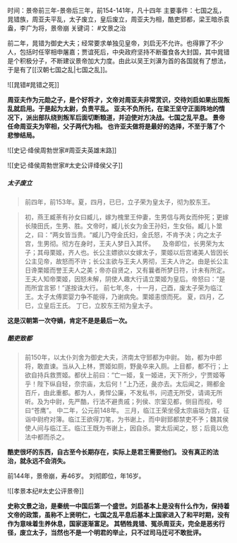 时间：景帝前三年-景帝后三年，前154-141年，凡十四年
主要事件：七国之乱，晁错族，周亚夫平乱，太子废立，皇后废立，周亚夫为相，酷吏郅都，梁王暗杀袁盎，李广为将，景帝崩
关键词： #文景之治 

前二年，晁错为御史大夫；经常要求单独见皇帝，刘启无不允许。也得罪了不少人，包括时任宰相申屠嘉；贾谊死后，中央政府坚持不断蚕食各大封国，其中晁错是个积极分子，不断建议景帝加大力度。由此以吴王刘濞为首的各国就有了想法，于是有了[[汉朝七国之乱|七国之乱]]。

![[晁错#晁错之死]]

**周亚夫作为元勋之子，是个好将才，文帝对周亚夫非常赏识，交待刘启如果出现叛乱就启用。于是起为太尉，负责平乱。
亚夫不负所托，在梁王坚守正面阵地的情况下，派出部队绕到叛军后面切断粮道，并迫使对方决战。七国之乱平息。
景帝任命周亚夫为宰相，父子两代为相。
也许亚夫做将是最好的选择，不至于落了个悲惨结局。**

![[史记·绛侯周勃世家#周亚夫英雄末路]]


![[史记·绛侯周勃世家#太史公评绛侯父子]]

##### 太子废立

>前四年，前153年。夏，四月，已巳，立子荣为皇太子，彻为胶东王。

> 初，燕王臧荼有孙女曰臧儿，嫁为槐里王仲妻，生男信与两女而仲死；更嫁长陵田氏，生男、胜。文帝时，臧儿长女为金王孙妇，生女俗。臧儿卜筮之，曰：“两女皆当贵。“臧儿乃夺金氏妇，金氏怒，不肯予决；内之太子宫，生男彻。彻方在身时，王夫人梦日入其怀。
　及帝即位，长男荣为太子；其母栗姬，齐人也。长公主嫖欲以女嫁太子，栗姬以后宫诸美人皆因长公主见帝，故怒而不许；长公主欲与王夫人男彻，王夫人许之。由是长公主日谗栗姬而誉王夫人之美；帝亦自贤之，又有曩者所梦日符，计未有所定。王夫人知帝栗姬，因怒未解，阴使人趣大行请立栗姬为皇后。帝怒曰：“是而所宜言邪！”遂按诛大行。
  前七年,冬，十一月，己酉，废太子荣为临江王。太子太傅窦婴力争不能得，乃谢病免。栗姬恚恨而死。
  夏，四月，乙巳，立皇后王氏。
  丁巳，立胶东王彻为皇太子。
  
**这是汉朝第一次夺嫡，肯定不是是最后一次。**

##### 酷吏致都
> 前150年，以太仆刘舍为御史大夫，济南太守郅都为中尉。
  始，都为中郎将，敢直谏。当从入上林，贾姬如厕，野彘卒来入厕。上目都，都不行；上欲自持兵救贾姬。都伏上前曰：“亡一姬，复一姬进，天下所少，宁贾姬等乎！陛下纵自轻，奈宗庙，太后何！”上乃还，彘亦去。太后闻之，赐都金百斤，由此重都。都为人，勇悍公廉，不发私书，问遗无所受，请谒无所听。及为中尉，先严酷，行法不避贵戚；列侯、宗室见都，侧目而视，号曰“苍鹰”。
  中二年，公元前148年。
  三月，临江王荣坐侵太宗庙垣为宫，征诣中尉府对簿。临江王欲得刀笔，为书谢上，而中尉郅都禁吏不予；魏其侯使人间与临江王。临江王既为书谢上，因自杀。窦太后闻之，怒；后竟以危法中都而杀之。

**酷吏很坏的东西，自古至今长期存在，实际上是君王需要他们。
没有真正的法治，就永远不会消失。**

前144年，景帝崩，寿46岁。
刘彻即位，年16岁。

![[孝景本纪#太史公评景帝]]

**史称文景之治，是秦统一中国后第一个盛世。刘启基本上是没有什么作为，保持着文帝的政策，虽称不上贤明仁，七国之乱平息后基本上国家进入了和平时期，没有作为意味着生养休息，国家逐渐富足。
其牺牲晁错、冤杀周亚夫，完全是恶劣行径，废立太子，当然也不是一个明君的举止，只不过司马迁可不敢批评。**